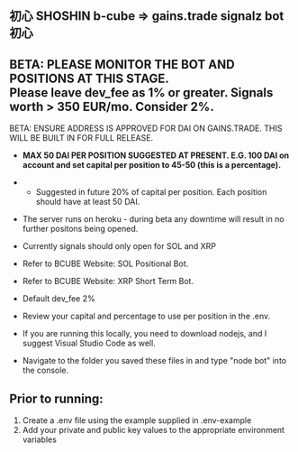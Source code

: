 


## 初心 SHOSHIN b-cube => gains.trade signalz bot 初心                
BETA:   PLEASE MONITOR THE BOT AND POSITIONS AT THIS STAGE.                           
Please leave dev_fee as 1% or greater. 
Signals worth > 350 EUR/mo. Consider 2%.              
--------------------------------------------------------------------------------
BETA: ENSURE ADDRESS IS APPROVED FOR DAI ON GAINS.TRADE. THIS WILL BE BUILT IN FOR FULL RELEASE. 

- **MAX 50 DAI PER POSITION SUGGESTED AT PRESENT. E.G. 100 DAI on account and set capital per position to 45-50 (this is a percentage).**
- - Suggested in future 20% of capital per position. Each position should have at least 50 DAI.

 - The server runs on heroku - during beta any downtime will result in no further positons being opened. 
 - Currently signals should only open for SOL and XRP                                                     
 - Refer to BCUBE Website: SOL Positional Bot.                                                            
 - Refer to BCUBE Website: XRP Short Term Bot.                                                            
 - Default dev_fee 2%                                                                                     
 - Review your capital and percentage to use per position in the .env.                                    

- If you are running this locally, you need to download nodejs, and I suggest Visual Studio Code as well.
- Navigate to the folder you saved these files in and type "node bot" into the console.




## Prior to running: 
1. Create a .env file using the example supplied in .env-example
2. Add your private and public key values to the appropriate environment variables
